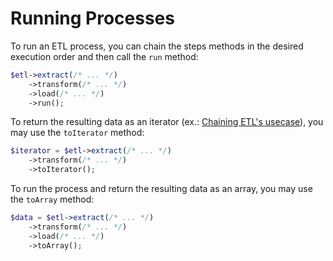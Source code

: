 # Running Processes

To run an ETL process, you can chain the steps methods in the desired execution order and then call the `run` method:

```php
$etl->extract(/* ... */)
    ->transform(/* ... */)
    ->load(/* ... */)
    ->run();
```

To return the resulting data as an iterator (ex.: [Chaining ETL's usecase](../tests/Usecases/ChainingTest.php)), you may use the `toIterator` method:

```php
$iterator = $etl->extract(/* ... */)
    ->transform(/* ... */)
    ->toIterator();
```

To run the process and return the resulting data as an array, you may use the `toArray` method:

```php
$data = $etl->extract(/* ... */)
    ->transform(/* ... */)
    ->load(/* ... */)
    ->toArray();
```
